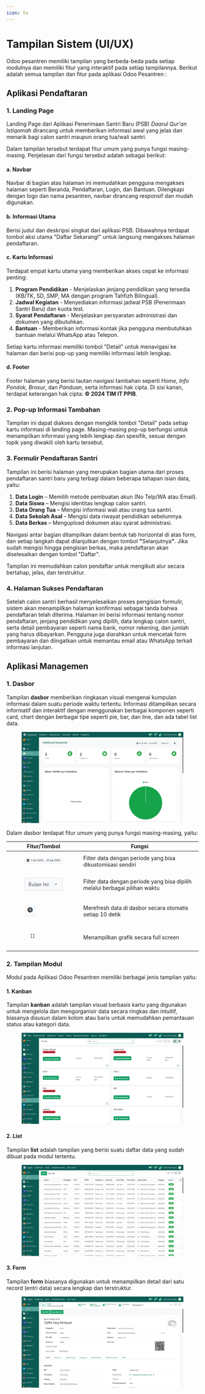 ```yaml
---
icon: tv
---
```


# Tampilan Sistem (UI/UX)

Odoo pesantren memiliki tampilan yang berbeda-beda pada setiap modulnya dan memiliki fitur yang interaktif pada setiap tampilannya. Berikut adalah semua tampilan dan fitur pada aplikasi Odoo Pesantren :

## Aplikasi Pendaftaran

### 1. Landing Page

Landing Page dari Aplikasi Penerimaan Santri Baru (PSB) _Daarul Qur'an Istiqomah_ dirancang untuk memberikan informasi awal yang jelas dan menarik bagi calon santri maupun orang tua/wali santri.

Dalam tampilan tersebut terdapat fitur umum yang punya fungsi masing-masing. Penjelasan dari fungsi tersebut adalah sebagai berikut:

#### a. Navbar

Navbar di bagian atas halaman ini memudahkan pengguna mengakses halaman seperti Beranda, Pendaftaran, Login, dan Bantuan. Dilengkapi dengan logo dan nama pesantren, navbar dirancang responsif dan mudah digunakan.

#### b. Informasi Utama

Berisi judul dan deskripsi singkat dari aplikasi PSB. Dibawahnya terdapat tombol aksi utama "Daftar Sekarang!" untuk langsung mengakses halaman pendaftaran.

#### c. Kartu Informasi

Terdapat empat kartu utama yang memberikan akses cepat ke informasi penting:

1. **Program Pendidikan** - Menjelaskan jenjang pendidikan yang tersedia (KB/TK, SD, SMP, MA dengan program Tahfizh Bilingual).
2. **Jadwal Kegiatan** - Menyediakan informasi jadwal PSB (Penerimaan Santri Baru) dan kuota test.
3. **Syarat Pendaftaran** - Menjelaskan persyaratan administrasi dan dokumen yang dibutuhkan.
4. **Bantuan** - Memberikan informasi kontak jika pengguna membutuhkan bantuan melalui WhatsApp atau Telepon.

Setiap kartu informasi memiliki tombol "Detail" untuk menavigasi ke halaman dan berisi pop-up yang memiliki informasi lebih lengkap.

#### d. Footer

Footer halaman yang berisi tautan navigasi tambahan seperti _Home, Info Pondok, Brosur_, dan _Panduan_, serta informasi hak cipta. Di sisi kanan, terdapat keterangan hak cipta: **© 2024 TIM IT PPIB**.

### 2. Pop-up Informasi Tambahan

Tampilan ini dapat diakses dengan mengklik tombol "Detail" pada setiap kartu informasi di landing page. Masing-masing pop-up berfungsi untuk menampilkan informasi yang lebih lengkap dan spesifik, sesuai dengan topik yang diwakili oleh kartu tersebut.

### 3. Formulir Pendaftaran Santri

Tampilan ini berisi halaman yang merupakan bagian utama dari proses pendaftaran santri baru yang terbagi dalam beberapa tahapan isian data, yaitu:

1. **Data Login** – Memilih metode pembuatan akun (No Telp/WA atau Email).
2. **Data Siswa** – Mengisi identitas lengkap calon santri.
3. **Data Orang Tua** – Mengisi informasi wali atau orang tua santri.
4. **Data Sekolah Asal** – Mengisi data riwayat pendidikan sebelumnya.
5. **Data Berkas** – Mengupload dokumen atau syarat administrasi.

Navigasi antar bagian ditampilkan dalam bentuk tab horizontal di atas form, dan setiap langkah dapat dilanjutkan dengan tombol **"**&#x53;elanjutny&#x61;**"**. Jika sudah mengisi hingga pengisian berkas, maka pendaftaran akan diselesaikan dengan tombol "Daftar".

Tampilan ini memudahkan calon pendaftar untuk mengikuti alur secara bertahap, jelas, dan terstruktur.

### 4. Halaman Sukses Pendaftaran

Setelah calon santri berhasil menyelesaikan proses pengisian formulir, sistem akan menampilkan halaman konfirmasi sebagai tanda bahwa pendaftaran telah diterima. Halaman ini berisi informasi tentang nomor pendaftaran, jenjang pendidikan yang dipilih, data lengkap calon santri, serta detail pembayaran seperti nama bank, nomor rekening, dan jumlah yang harus dibayarkan. Pengguna juga diarahkan untuk mencetak form pembayaran dan diingatkan untuk memantau email atau WhatsApp terkait informasi lanjutan.

## Aplikasi Managemen

### 1. Dasbor

Tampilan **dasbor** memberikan ringkasan visual mengenai kumpulan informasi dalam suatu periode waktu tertentu. Informasi ditampilkan secara informatif dan interaktif dengan menggunakan berbagai komponen seperti card, chart dengan berbagai tipe seperti pie, bar, dan line, dan ada tabel list data.&#x20;

<figure><img src=".gitbook/assets/image (26).png" alt=""><figcaption></figcaption></figure>

Dalam dasbor terdapat fitur umum yang punya fungsi masing-masing, yaitu:

<table><thead><tr><th>Fitur/Tombol</th><th valign="middle">Fungsi</th></tr></thead><tbody><tr><td><div><figure><img src=".gitbook/assets/image (7).png" alt=""><figcaption></figcaption></figure></div></td><td valign="middle">Filter data dengan periode yang bisa dikustomisasi sendiri</td></tr><tr><td><div><figure><img src=".gitbook/assets/image (8).png" alt=""><figcaption></figcaption></figure></div></td><td valign="middle">Filter data dengan periode yang bisa dipilih melalui berbagai pilihan waktu</td></tr><tr><td><div><figure><img src=".gitbook/assets/image (9).png" alt=""><figcaption></figcaption></figure></div></td><td valign="middle">Merefresh data di dasbor secara otomatis setiap 10 detik</td></tr><tr><td><div><figure><img src=".gitbook/assets/image (10).png" alt=""><figcaption></figcaption></figure></div></td><td valign="middle">Menampilkan grafik secara full screen</td></tr></tbody></table>

### 2. Tampilan Modul

Modul pada Aplikasi Odoo Pesantren memiliki berbagai jenis tampilan yaitu:

#### 1. Kanban

Tampilan **kanban** adalah tampilan visual berbasis kartu yang digunakan untuk mengelola dan mengorganisir data secara ringkas dan intuitif, biasanya disusun dalam kolom atau baris untuk memudahkan pemantauan status atau kategori data.

<figure><img src=".gitbook/assets/image (27).png" alt=""><figcaption></figcaption></figure>

#### 2. List&#x20;

Tampilan **list** adalah tampilan yang berisi suatu daftar data yang sudah dibuat pada modul tertentu.

<figure><img src=".gitbook/assets/image (28).png" alt=""><figcaption></figcaption></figure>

#### 3. Form

Tampilan **form** biasanya digunakan untuk menampilkan detail dari satu record (entri data) secara lengkap dan terstruktur.

<figure><img src=".gitbook/assets/image (29).png" alt=""><figcaption></figcaption></figure>

